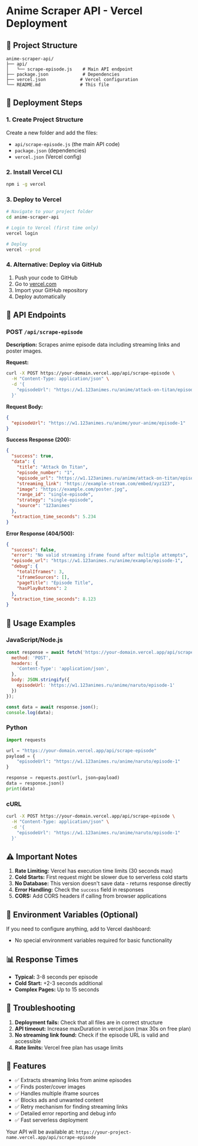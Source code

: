 # Anime Scraper API - Vercel Deployment

## 📁 Project Structure
```
anime-scraper-api/
├── api/
│   └── scrape-episode.js    # Main API endpoint
├── package.json             # Dependencies
├── vercel.json             # Vercel configuration
└── README.md               # This file
```

## 🚀 Deployment Steps

### 1. Create Project Structure
Create a new folder and add the files:
- `api/scrape-episode.js` (the main API code)
- `package.json` (dependencies)
- `vercel.json` (Vercel config)

### 2. Install Vercel CLI
```bash
npm i -g vercel
```

### 3. Deploy to Vercel
```bash
# Navigate to your project folder
cd anime-scraper-api

# Login to Vercel (first time only)
vercel login

# Deploy
vercel --prod
```

### 4. Alternative: Deploy via GitHub
1. Push your code to GitHub
2. Go to [vercel.com](https://vercel.com)
3. Import your GitHub repository
4. Deploy automatically

## 🔌 API Endpoints

### POST `/api/scrape-episode`

**Description:** Scrapes anime episode data including streaming links and poster images.

**Request:**
```bash
curl -X POST https://your-domain.vercel.app/api/scrape-episode \
  -H "Content-Type: application/json" \
  -d '{
    "episodeUrl": "https://w1.123animes.ru/anime/attack-on-titan/episode-1"
  }'
```

**Request Body:**
```json
{
  "episodeUrl": "https://w1.123animes.ru/anime/your-anime/episode-1"
}
```

**Success Response (200):**
```json
{
  "success": true,
  "data": {
    "title": "Attack On Titan",
    "episode_number": "1",
    "episode_url": "https://w1.123animes.ru/anime/attack-on-titan/episode-1",
    "streaming_link": "https://example-stream.com/embed/xyz123",
    "image": "https://example.com/poster.jpg",
    "range_id": "single-episode",
    "strategy": "single-episode",
    "source": "123animes"
  },
  "extraction_time_seconds": 5.234
}
```

**Error Response (404/500):**
```json
{
  "success": false,
  "error": "No valid streaming iframe found after multiple attempts",
  "episode_url": "https://w1.123animes.ru/anime/example/episode-1",
  "debug": {
    "totalIframes": 3,
    "iframeSources": [],
    "pageTitle": "Episode Title",
    "hasPlayButtons": 2
  },
  "extraction_time_seconds": 8.123
}
```

## 📝 Usage Examples

### JavaScript/Node.js
```javascript
const response = await fetch('https://your-domain.vercel.app/api/scrape-episode', {
  method: 'POST',
  headers: {
    'Content-Type': 'application/json',
  },
  body: JSON.stringify({
    episodeUrl: 'https://w1.123animes.ru/anime/naruto/episode-1'
  })
});

const data = await response.json();
console.log(data);
```

### Python
```python
import requests

url = "https://your-domain.vercel.app/api/scrape-episode"
payload = {
    "episodeUrl": "https://w1.123animes.ru/anime/naruto/episode-1"
}

response = requests.post(url, json=payload)
data = response.json()
print(data)
```

### cURL
```bash
curl -X POST https://your-domain.vercel.app/api/scrape-episode \
  -H "Content-Type: application/json" \
  -d '{
    "episodeUrl": "https://w1.123animes.ru/anime/naruto/episode-1"
  }'
```

## ⚠️ Important Notes

1. **Rate Limiting:** Vercel has execution time limits (30 seconds max)
2. **Cold Starts:** First request might be slower due to serverless cold starts
3. **No Database:** This version doesn't save data - returns response directly
4. **Error Handling:** Check the `success` field in responses
5. **CORS:** Add CORS headers if calling from browser applications

## 🔧 Environment Variables (Optional)

If you need to configure anything, add to Vercel dashboard:
- No special environment variables required for basic functionality

## 📊 Response Times

- **Typical:** 3-8 seconds per episode
- **Cold Start:** +2-3 seconds additional
- **Complex Pages:** Up to 15 seconds

## 🚨 Troubleshooting

1. **Deployment fails:** Check that all files are in correct structure
2. **API timeout:** Increase maxDuration in vercel.json (max 30s on free plan)
3. **No streaming link found:** Check if the episode URL is valid and accessible
4. **Rate limits:** Vercel free plan has usage limits

## 🎯 Features

- ✅ Extracts streaming links from anime episodes
- ✅ Finds poster/cover images
- ✅ Handles multiple iframe sources
- ✅ Blocks ads and unwanted content
- ✅ Retry mechanism for finding streaming links
- ✅ Detailed error reporting and debug info
- ✅ Fast serverless deployment

Your API will be available at: `https://your-project-name.vercel.app/api/scrape-episode`
